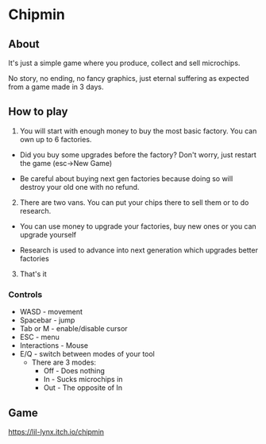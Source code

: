 # Chipmin
 
## About
It's just a simple game where you produce, collect and sell microchips.

No story, no ending, no fancy graphics, just eternal suffering as expected from a game made in 3 days.

## How to play
1. You will start with enough money to buy the most basic factory. You can own up to 6 factories.

- Did you buy some upgrades before the factory? Don't worry, just restart the game (esc->New Game) 

- Be careful about buying next gen factories because doing so will destroy your old one with no refund.

2. There are two vans. You can put your chips there to sell them or to do research.

- You can use money to upgrade your factories, buy new ones or you can upgrade yourself

- Research is used to advance into next generation which upgrades better factories

3. That's it

### Controls
- WASD - movement
- Spacebar - jump
- Tab or M - enable/disable cursor
- ESC - menu
- Interactions - Mouse
- E/Q - switch between modes of your tool
  - There are 3 modes:
     - Off - Does nothing
     - In - Sucks microchips in
     - Out - The opposite of In
## Game
https://lil-lynx.itch.io/chipmin
